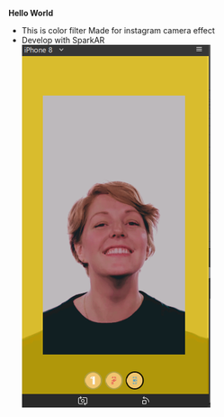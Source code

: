 **Hello World**

- This is color filter Made for instagram camera effect
- Develop with SparkAR
![enter image description here](https://raw.githubusercontent.com/yusriyadi/Spark-Projects/master/assetDocumentasi/Annotation%202020-04-16%20190729.png)
